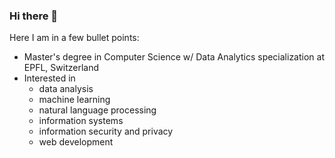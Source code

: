 ### Hi there 👋

Here I am in a few bullet points:

* Master's degree in Computer Science w/ Data Analytics specialization at EPFL, Switzerland
* Interested in
  * data analysis
  * machine learning
  * natural language processing
  * information systems
  * information security and privacy
  * web development

<!--
**Oceanos1/Oceanos1** is a ✨ _special_ ✨ repository because its `README.md` (this file) appears on your GitHub profile.

Here are some ideas to get you started:

- 🔭 I’m currently working on ...
- 🌱 I’m currently learning ...
- 👯 I’m looking to collaborate on ...
- 🤔 I’m looking for help with ...
- 💬 Ask me about ...
- 📫 How to reach me: ...
- 😄 Pronouns: ...
- ⚡ Fun fact: ...
-->
